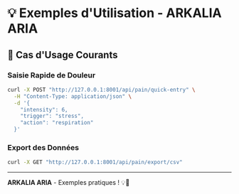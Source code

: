 # 💡 Exemples d'Utilisation - ARKALIA ARIA

## 🚀 Cas d'Usage Courants

### Saisie Rapide de Douleur
```bash
curl -X POST "http://127.0.0.1:8001/api/pain/quick-entry" \
  -H "Content-Type: application/json" \
  -d '{
    "intensity": 6,
    "trigger": "stress",
    "action": "respiration"
  }'
```

### Export des Données
```bash
curl -X GET "http://127.0.0.1:8001/api/pain/export/csv"
```

---

**ARKALIA ARIA** - Exemples pratiques ! 💡🚀
